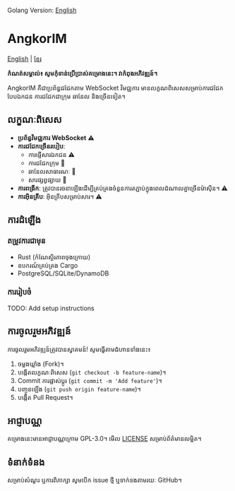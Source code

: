 Golang Version: [English](https://github.com/sophatvathana/angkorim/tree/golang-basic) 

# AngkorIM

[English](README_en.md) | [ខ្មែរ](README.md)

**កំណត់សម្គាល់៖ សូមកុំទាន់ប្រើប្រាស់គម្រោងនេះ។ វាកំពុងអភិវឌ្ឍន៍។**

AngkorIM គឺជាប្រព័ន្ធជជែកតាម WebSocket វិមជ្ឈការ មានលក្ខណពិសេសសម្រាប់ការជជែកបែបឯកជន ការជជែកជាក្រុម ឆានែល និងច្រើនទៀត។

## លក្ខណៈពិសេស

- **ប្រព័ន្ធវិមជ្ឈការ WebSocket** :warning:
- **ការជជែកច្រើនរបៀប**:
  - ការផ្ញើសារឯកជន :warning:
  - ការជជែកក្រុម :construction:
  - ឆានែលសាធារណៈ :construction:
  - សារផ្សព្វផ្សាយ :construction:
- **ការពង្រីក**: ត្រូវបានរចនាឡើងដើម្បីគ្រប់គ្រងចំនួនការតភ្ជាប់ក្នុងពេលដំណាលគ្នាច្រើនម៉ាស៊ីន។ :warning:
- **ការអ៊ិនគ្រីប**: អ៊ិនគ្រីបសម្រាប់សារ។ :warning:

## ការដំឡើង

### តម្រូវការជាមុន
- Rust (កំណែស្ថិរភាពចុងក្រោយ)
- ឧបករណ៍គ្រប់គ្រង Cargo
- PostgreSQL/SQLite/DynamoDB

### ការរៀបចំ
TODO: Add setup instructions

## ការចូលរួមអភិវឌ្ឍន៍
ការចូលរួមអភិវឌ្ឍន៍ត្រូវបានស្វាគមន៍! សូមធ្វើតាមជំហានទាំងនេះ៖

1. ចម្លងឃ្លាំង (Fork)។
2. បង្កើតលក្ខណៈពិសេស (`git checkout -b feature-name`)។
3. Commit ការផ្លាស់ប្តូរ (`git commit -m 'Add feature'`)។
4. បញ្ចូនឡើង (`git push origin feature-name`)។
5. បង្កើត Pull Request។

## អាជ្ញាបណ្ណ

គម្រោងនេះមានអាជ្ញាបណ្ណក្រោម GPL-3.0។ មើល [LICENSE](LICENSE) សម្រាប់ព័ត៌មានលម្អិត។

## ទំនាក់ទំនង

សម្រាប់សំណួរ ឬការពិភាក្សា សូមបើក issue ថ្មី ឬទាក់ទងតាមរយៈ GitHub។
